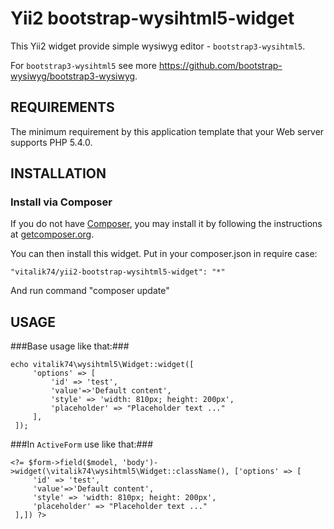 Yii2 bootstrap-wysihtml5-widget
================================
This Yii2 widget provide simple wysiwyg editor - `bootstrap3-wysihtml5`.  

For `bootstrap3-wysihtml5` see more https://github.com/bootstrap-wysiwyg/bootstrap3-wysiwyg. 

REQUIREMENTS
------------

The minimum requirement by this application template that your Web server supports PHP 5.4.0.


INSTALLATION
------------

### Install via Composer

If you do not have [Composer](http://getcomposer.org/), you may install it by following the instructions
at [getcomposer.org](http://getcomposer.org/doc/00-intro.md#installation-nix).

You can then install this widget. Put in your composer.json in require case:

`
"vitalik74/yii2-bootstrap-wysihtml5-widget": "*"
`

And run command "composer update"


USAGE
-----
###Base usage like that:###

```
echo vitalik74\wysihtml5\Widget::widget([
     'options' => [
         'id' => 'test',
         'value'=>'Default content',
         'style' => 'width: 810px; height: 200px',
         'placeholder' => "Placeholder text ..."
     ],
 ]);
``` 
 
###In `ActiveForm` use like that:###
  
 ```
 <?= $form->field($model, 'body')->widget(\vitalik74\wysihtml5\Widget::className(), ['options' => [
      'id' => 'test',
      'value'=>'Default content',
      'style' => 'width: 810px; height: 200px',
      'placeholder' => "Placeholder text ..."
  ],]) ?>
```
